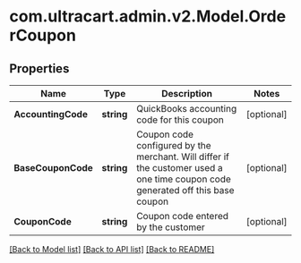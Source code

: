 # com.ultracart.admin.v2.Model.OrderCoupon
## Properties

Name | Type | Description | Notes
------------ | ------------- | ------------- | -------------
**AccountingCode** | **string** | QuickBooks accounting code for this coupon | [optional] 
**BaseCouponCode** | **string** | Coupon code configured by the merchant.  Will differ if the customer used a one time coupon code generated off this base coupon | [optional] 
**CouponCode** | **string** | Coupon code entered by the customer | [optional] 

[[Back to Model list]](../README.md#documentation-for-models) [[Back to API list]](../README.md#documentation-for-api-endpoints) [[Back to README]](../README.md)

